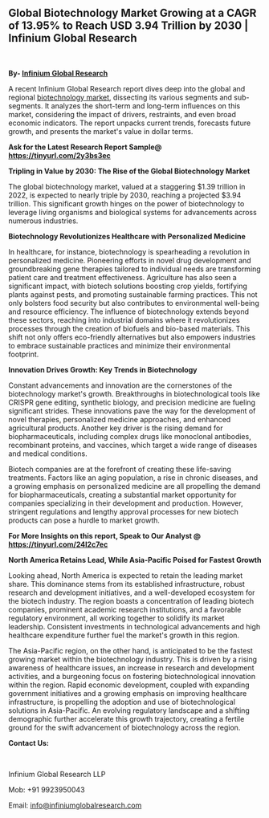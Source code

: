 <h2><strong>Global Biotechnology Market Growing at a CAGR of 13.95% to Reach USD 3.94 Trillion by 2030 | Infinium Global Research</strong></h2>
<p>&nbsp;</p>
<p><strong>By- </strong><a href="https://www.infiniumglobalresearch.com"><strong>Infinium Global Research</strong></a></p>
<p>A recent Infinium Global Research report dives deep into the global and regional <a href="https://www.infiniumglobalresearch.com/market-reports/global-biotechnology-market">biotechnology market</a>, dissecting its various segments and sub-segments. It analyzes the short-term and long-term influences on this market, considering the impact of drivers, restraints, and even broad economic indicators. The report unpacks current trends, forecasts future growth, and presents the market's value in dollar terms.</p>
<p><strong>Ask for the Latest Research Report Sample@ </strong><a href="https://tinyurl.com/2y3bs3ec"><strong>https://tinyurl.com/2y3bs3ec</strong></a></p>
<p><strong>Tripling in Value by 2030: The Rise of the Global Biotechnology Market</strong></p>
<p>The global biotechnology market, valued at a staggering $1.39 trillion in 2022, is expected to nearly triple by 2030, reaching a projected $3.94 trillion. This significant growth hinges on the power of biotechnology to leverage living organisms and biological systems for advancements across numerous industries.</p>
<p><strong>Biotechnology Revolutionizes Healthcare with Personalized Medicine</strong></p>
<p>In healthcare, for instance, biotechnology is spearheading a revolution in personalized medicine. Pioneering efforts in novel drug development and groundbreaking gene therapies tailored to individual needs are transforming patient care and treatment effectiveness. Agriculture has also seen a significant impact, with biotech solutions boosting crop yields, fortifying plants against pests, and promoting sustainable farming practices. This not only bolsters food security but also contributes to environmental well-being and resource efficiency. The influence of biotechnology extends beyond these sectors, reaching into industrial domains where it revolutionizes processes through the creation of biofuels and bio-based materials. This shift not only offers eco-friendly alternatives but also empowers industries to embrace sustainable practices and minimize their environmental footprint.</p>
<p><strong>Innovation Drives Growth: Key Trends in Biotechnology</strong></p>
<p>Constant advancements and innovation are the cornerstones of the biotechnology market's growth. Breakthroughs in biotechnological tools like CRISPR gene editing, synthetic biology, and precision medicine are fueling significant strides. These innovations pave the way for the development of novel therapies, personalized medicine approaches, and enhanced agricultural products. Another key driver is the rising demand for biopharmaceuticals, including complex drugs like monoclonal antibodies, recombinant proteins, and vaccines, which target a wide range of diseases and medical conditions.</p>
<p>Biotech companies are at the forefront of creating these life-saving treatments. Factors like an aging population, a rise in chronic diseases, and a growing emphasis on personalized medicine are all propelling the demand for biopharmaceuticals, creating a substantial market opportunity for companies specializing in their development and production. However, stringent regulations and lengthy approval processes for new biotech products can pose a hurdle to market growth.</p>
<p><strong>For More Insights on this report, Speak to Our Analyst @ </strong><a href="https://tinyurl.com/24l2c7ec"><strong>https://tinyurl.com/24l2c7ec</strong></a></p>
<p><strong>North America Retains Lead, While Asia-Pacific Poised for Fastest Growth</strong></p>
<p>Looking ahead, North America is expected to retain the leading market share. This dominance stems from its established infrastructure, robust research and development initiatives, and a well-developed ecosystem for the biotech industry. The region boasts a concentration of leading biotech companies, prominent academic research institutions, and a favorable regulatory environment, all working together to solidify its market leadership. Consistent investments in technological advancements and high healthcare expenditure further fuel the market's growth in this region.</p>
<p>The Asia-Pacific region, on the other hand, is anticipated to be the fastest growing market within the biotechnology industry. This is driven by a rising awareness of healthcare issues, an increase in research and development activities, and a burgeoning focus on fostering biotechnological innovation within the region. Rapid economic development, coupled with expanding government initiatives and a growing emphasis on improving healthcare infrastructure, is propelling the adoption and use of biotechnological solutions in Asia-Pacific. An evolving regulatory landscape and a shifting demographic further accelerate this growth trajectory, creating a fertile ground for the swift advancement of biotechnology across the region.</p>
<p><strong>Contact Us:</strong></p>
<p>&nbsp;</p>
<p>Infinium Global Research LLP</p>
<p>Mob: +91 9923950043</p>
<p>Email: <a href="mailto:info@infiniumglobalresearch.com">info@infiniumglobalresearch.com</a></p>